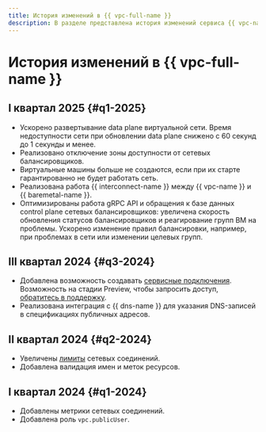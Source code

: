 ```yaml
---
title: История изменений в {{ vpc-full-name }}
description: В разделе представлена история изменений сервиса {{ vpc-name }}.
---
```


# История изменений в {{ vpc-full-name }}

## I квартал 2025 {#q1-2025}

* Ускорено развертывание data plane виртуальной сети. Время недоступности сети при обновлении data plane снижено с 60 секунд до 1 секунды и менее.
* Реализовано отключение зоны доступности от сетевых балансировщиков.
* Виртуальные машины больше не создаются, если при их старте гарантированно не будет работать сеть.
* Реализована работа {{ interconnect-name }} между {{ vpc-name }} и {{ baremetal-name }}.
* Оптимизированы работа gRPC API и обращения к базе данных control plane сетевых балансировщиков: увеличена скорость обновления статусов балансировщиков и реагирование групп ВМ на проблемы. Ускорено изменение правил балансировки, например, при проблемах в сети или изменении целевых групп.

## III квартал 2024 {#q3-2024}

* Добавлена возможность создавать [сервисные подключения](./concepts/private-endpoint.md). Возможность на стадии Preview, чтобы запросить доступ, [обратитесь в поддержку](../support/overview.md). 
* Реализована интеграция с {{ dns-name }} для указания DNS-записей в спецификациях публичных адресов.

## II квартал 2024 {#q2-2024}

* Увеличены [лимиты](../compute/concepts/limits.md) сетевых соединений.
* Добавлена валидация имен и меток ресурсов.

## I квартал 2024 {#q1-2024}

* Добавлены метрики сетевых соединений.
* Добавлена роль `vpc.publicUser`.
